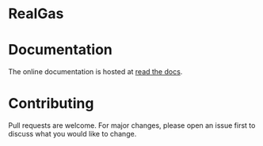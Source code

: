 RealGas
=======


Documentation
=============
The online documentation is hosted at [read the docs](https://realgas.readthedocs.io/en/latest/).

Contributing
============
Pull requests are welcome. For major changes, please open an issue first to discuss what you would like to change.
